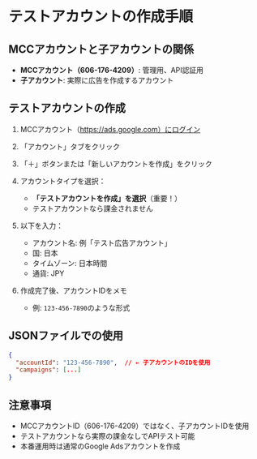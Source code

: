 # テストアカウントの作成手順

## MCCアカウントと子アカウントの関係

- **MCCアカウント（606-176-4209）**: 管理用、API認証用
- **子アカウント**: 実際に広告を作成するアカウント

## テストアカウントの作成

1. MCCアカウント（https://ads.google.com）にログイン

2. 「アカウント」タブをクリック

3. 「＋」ボタンまたは「新しいアカウントを作成」をクリック

4. アカウントタイプを選択：
   - **「テストアカウントを作成」を選択**（重要！）
   - テストアカウントなら課金されません

5. 以下を入力：
   - アカウント名: 例「テスト広告アカウント」
   - 国: 日本
   - タイムゾーン: 日本時間
   - 通貨: JPY

6. 作成完了後、アカウントIDをメモ
   - 例: `123-456-7890`のような形式

## JSONファイルでの使用

```json
{
  "accountId": "123-456-7890",  // ← 子アカウントのIDを使用
  "campaigns": [...]
}
```

## 注意事項

- MCCアカウントID（606-176-4209）ではなく、子アカウントIDを使用
- テストアカウントなら実際の課金なしでAPIテスト可能
- 本番運用時は通常のGoogle Adsアカウントを作成